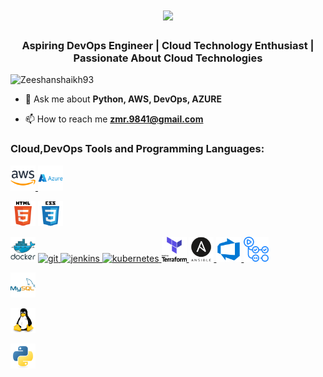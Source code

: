 
<h1 align="center">
    <img src="https://readme-typing-svg.herokuapp.com/?font=Righteous&size=35&center=true&vCenter=true&width=500&height=70&duration=4000&lines=Hi+There!+👋;+I'm+Zeeshan+Shaikh!;" />
</h1>
<div align="left">
<h3 align="center">Aspiring DevOps Engineer | Cloud Technology Enthusiast | Passionate About Cloud Technologies</h3>
<p align="left"> <img src="https://komarev.com/ghpvc/?username=Zeeshanshaikh93&label=Profile%20views&color=1a9338&style=flat" alt="Zeeshanshaikh93" /> </p>

- 💬 Ask me about **Python, AWS, DevOps, AZURE**

- 📫 How to reach me **zmr.9841@gmail.com**

<h3 align="left">Cloud,DevOps Tools and Programming Languages:</h3>
<p align="left"> <a href="https://aws.amazon.com" target="_blank" rel="noreferrer"> <img src="https://raw.githubusercontent.com/devicons/devicon/master/icons/amazonwebservices/amazonwebservices-original-wordmark.svg" alt="aws" width="40" height="40"/> </a> <a href="https://learn.microsoft.com/en-us/azure/?product=popular"> <img src="https://github.com/devicons/devicon/blob/master/icons/azure/azure-original-wordmark.svg" alt="Azure" width="40" height="40"/> </a> </p>
<p <a href="https://www.w3.org/html/" target="_blank" rel="noreferrer"> <img src="https://raw.githubusercontent.com/devicons/devicon/master/icons/html5/html5-original-wordmark.svg" alt="html5" width="40" height="40"/> </a> <a href="https://www.w3schools.com/css/" target="_blank" rel="noreferrer"> <img src="https://raw.githubusercontent.com/devicons/devicon/master/icons/css3/css3-original-wordmark.svg" alt="css3" width="40" height="40"/> </a> </p>
<p <a href="https://www.docker.com/" target="_blank" rel="noreferrer"> <img src="https://raw.githubusercontent.com/devicons/devicon/master/icons/docker/docker-original-wordmark.svg" alt="docker" width="40" height="40"/> </a> <a href="https://git-scm.com/" target="_blank" rel="noreferrer"> <img src="https://www.vectorlogo.zone/logos/git-scm/git-scm-icon.svg" alt="git" width="40" height="40"/> </a>   
<a href="https://www.jenkins.io" target="_blank" rel="noreferrer"> <img src="https://www.vectorlogo.zone/logos/jenkins/jenkins-icon.svg" alt="jenkins" width="40" height="40"/> </a> 
<a href="https://kubernetes.io" target="_blank" rel="noreferrer"> <img src="https://www.vectorlogo.zone/logos/kubernetes/kubernetes-icon.svg" alt="kubernetes" width="40" height="40"/> </a>
<a href="https://developer.hashicorp.com/terraform/docs" target="_blank" rel="noreferrer"> <img src="https://github.com/devicons/devicon/blob/master/icons/terraform/terraform-original-wordmark.svg" alt="terraform" width="40" height="40"/> </a> 
<a href="https://docs.ansible.com/" target="_blank" rel="noreferrer"> <img src="https://github.com/devicons/devicon/blob/master/icons/ansible/ansible-original-wordmark.svg" alt="ansible" width="40" height="40"/> </a> 
<a href="https://learn.microsoft.com/en-us/azure/devops/?view=azure-devops" target="_blank" rel="noreferrer"> <img src="https://github.com/devicons/devicon/blob/master/icons/azuredevops/azuredevops-plain.svg" alt="azuredevops" width="40" height="40"/> </a>
<a href="https://github.com/features/actions" target="_blank" rel="noreferrer"> <img src="https://github.com/devicons/devicon/blob/master/icons/githubactions/githubactions-plain.svg" alt="githubactions" width="40" height="40"/> </a> </p>
<p <a href="https://www.mysql.com/" target="_blank" rel="noreferrer"> <img src="https://raw.githubusercontent.com/devicons/devicon/master/icons/mysql/mysql-original-wordmark.svg" alt="mysql" width="40" height="40"/> </a> </p> 
<p <a href="https://www.linux.org/" target="_blank" rel="noreferrer"> <img src="https://raw.githubusercontent.com/devicons/devicon/master/icons/linux/linux-original.svg" alt="linux" width="40" height="40"/> </a> </p>
<p <a href="https://www.python.org" target="_blank" rel="noreferrer"> <img src="https://raw.githubusercontent.com/devicons/devicon/master/icons/python/python-original.svg" alt="python" width="40" height="40"/> </a> </p>
